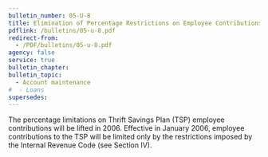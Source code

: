 ```yaml
---
bulletin_number: 05-U-8
title: Elimination of Percentage Restrictions on Employee Contributions to the Thrift Savings Plan
pdflink: /bulletins/05-u-8.pdf
redirect-from:
  - /PDF/bulletins/05-u-8.pdf
agency: false
service: true
bulletin_chapter:
bulletin_topic:
  - Account maintenance
#  - Loans
supersedes:
---
```


The percentage limitations on Thrift Savings Plan (TSP) employee contributions will be lifted in 2006. Effective in January 2006, employee contributions to the TSP will be limited only by the restrictions imposed by the Internal Revenue Code (see Section IV).
